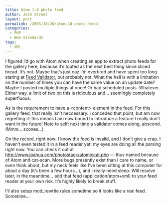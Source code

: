 ```yaml
---
title: Atom 1.0 photo feed
author: Josh Street
layout: post
permalink: /2005/10/20/atom-10-photo-feed/
categories:
  - PHP
  - Web Standards
tags:
  - XML
---
```

I figured I&#8217;d go with Atom when creating an app to extract photo feeds for the gallery here, because it&#8217;s touted as the next best thing since sliced bread. It&#8217;s not. Maybe that&#8217;s just coz I&#8217;m overtired and have spent too long staring at [Feed Validator][1], but probably not. What the hell is with a limitation on the number of times you can have the same value on an update date? Maybe I posted multiple things at once! Or had scheduled posts. Whatever. Either way, a limit of two on this is ridiculous and&#8230; seemingly completely superfluous.

As is the requirement to have a &lt;content&gt; element in the feed. For this gallery feed, that really isn&#8217;t neccessary. I conceded that point, but am now regretting it: this means I am now bound to introduce a feature I really don&#8217;t want in the future! Note to self: next time a validator comes along, abscond. (Mmm&#8230; scones&#8230;)

On the record, right now: I know the feed is invalid, and I don&#8217;t give a crap. I haven&#8217;t even tested it in a feed reader yet: my eyes are doing all the parsing right now. You can check it out at <http://www.joahua.com/photostack/atomiccat.php> &#8212; thus named because of Atom and cat-scan. More bugs presently exist than I care to name, or even think about, but my neck feels like I&#8217;ve been sitting at this computer for about a day (it&#8217;s been a few hours&#8230;), and I really need sleep. Will resolve later, in the meantime&#8230; add that feed (application/atom+xml) to your feed reader at your own risk. It&#8217;s highly likely to break stuff.

I&#8217;ll also setup mod_rewrite rules sometime so it looks like a real feed. Sometime&#8230;

 [1]: http://feedvalidator.org/